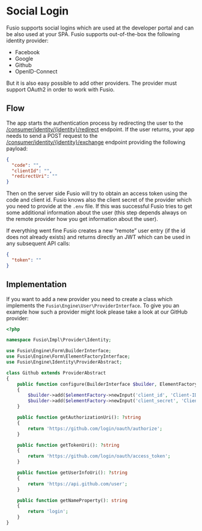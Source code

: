 
# Social Login

Fusio supports social logins which are used at the developer portal and can be also used at your SPA. Fusio
supports out-of-the-box the following identity provider:

* Facebook
* Google
* Github
* OpenID-Connect

But it is also easy possible to add other providers. The provider must support OAuth2 in order to work with Fusio.

## Flow

The app starts the authentication process by redirecting the user to the [/consumer/identity/{identity}/redirect](https://www.fusio-project.org/api/consumer#tag/identity/operation/consumer.identity.redirect)
endpoint. If the user returns, your app needs to send a POST request to the [/consumer/identity/{identity}/exchange](https://www.fusio-project.org/api/consumer#tag/identity/operation/consumer.identity.exchange) endpoint providing the following payload:

```json
{
  "code": "",
  "clientId": "",
  "redirectUri": ""
}
```

Then on the server side Fusio will try to obtain an access token using the code and client id. Fusio knows also the
client secret of the provider which you need to provide at the `.env` file. If this was successful Fusio tries to get
some additional information about the user (this step depends always on the remote provider how you get information
about the user).

If everything went fine Fusio creates a new “remote” user entry (if the id does not already exists) and returns directly
an JWT which can be used in any subsequent API calls:

```json
{
  "token": ""
}
```

## Implementation

If you want to add a new provider you need to create a class which implements the `Fusio\Engine\User\ProviderInterface`.
To give you an example how such a provider might look please take a look at our GitHub provider:

```php
<?php

namespace Fusio\Impl\Provider\Identity;

use Fusio\Engine\Form\BuilderInterface;
use Fusio\Engine\Form\ElementFactoryInterface;
use Fusio\Engine\Identity\ProviderAbstract;

class Github extends ProviderAbstract
{
    public function configure(BuilderInterface $builder, ElementFactoryInterface $elementFactory): void
    {
        $builder->add($elementFactory->newInput('client_id', 'Client-ID', 'text', 'Client-ID'));
        $builder->add($elementFactory->newInput('client_secret', 'Client-Secret', 'text', 'Client-Secret'));
    }

    public function getAuthorizationUri(): ?string
    {
        return 'https://github.com/login/oauth/authorize';
    }

    public function getTokenUri(): ?string
    {
        return 'https://github.com/login/oauth/access_token';
    }

    public function getUserInfoUri(): ?string
    {
        return 'https://api.github.com/user';
    }

    public function getNameProperty(): string
    {
        return 'login';
    }
}
```
